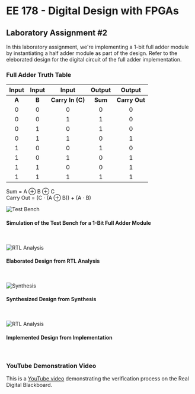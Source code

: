 # EE 178 - Digital Design with FPGAs

## Laboratory Assignment #2

In this laboratory assignment, we're implementing a 1-bit full adder module by instantiating a half adder module as part of the design. Refer to the eleborated design for the digital circuit of the full adder implementation.

### Full Adder Truth Table
| Input | Input | Input | Output | Output |
| :---: | :---: | :---: | :---: | :---: | 
| __A__ | __B__ | __Carry In (C)__ | __Sum__ | __Carry Out__ |
| 0 | 0 | 0 | 0 | 0 |
| 0 | 0 | 1 | 1 | 0 |
| 0 | 1 | 0 | 1 | 0 |
| 0 | 1 | 1 | 0 | 1 |
| 1 | 0 | 0 | 1 | 0 |
| 1 | 0 | 1 | 0 | 1 |
| 1 | 1 | 0 | 0 | 1 |
| 1 | 1 | 1 | 1 | 1 |

Sum = A ⊕ B ⊕ C
<br/>
Carry Out = (C ⋅ (A ⊕ B)) + (A ⋅ B)

![Test Bench](https://cdn.discordapp.com/attachments/943284046161657866/943284119289335828/unknown.png)
#### Simulation of the Test Bench for a 1-Bit Full Adder Module
<br/>

![RTL Analysis](https://cdn.discordapp.com/attachments/943284046161657866/943424149295095818/unknown.png)
#### Elaborated Design from RTL Analysis
<br/>

![Synthesis](https://cdn.discordapp.com/attachments/943284046161657866/943423383905914880/unknown.png)
#### Synthesized Design from Synthesis
<br/>

![RTL Analysis](https://cdn.discordapp.com/attachments/943284046161657866/943423669621899325/unknown.png)
#### Implemented Design from Implementation
<br/>

### YouTube Demonstration Video
This is a [YouTube video](https://www.youtube.com/watch?v=gVjwgPLWqxM) demonstrating the verification process on the Real Digital Blackboard.
